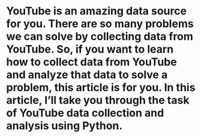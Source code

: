# YouTube is an amazing data source for you. There are so many problems we can solve by collecting data from YouTube. So, if you want to learn how to collect data from YouTube and analyze that data to solve a problem, this article is for you. In this article, I’ll take you through the task of YouTube data collection and analysis using Python.
